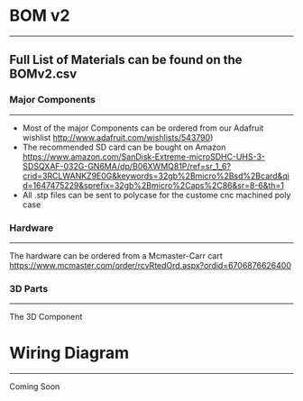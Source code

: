 # BOM v2
---
Full List of Materials can be found on the BOMv2.csv
---
### Major Components
---
- Most of the major Components can be ordered from our Adafruit wishlist http://www.adafruit.com/wishlists/543790)   
- The recommended SD card can be bought on Amazon https://www.amazon.com/SanDisk-Extreme-microSDHC-UHS-3-SDSQXAF-032G-GN6MA/dp/B06XWMQ81P/ref=sr_1_6?crid=3RCLWANKZ9E0G&keywords=32gb%2Bmicro%2Bsd%2Bcard&qid=1647475229&sprefix=32gb%2Bmicro%2Caps%2C86&sr=8-6&th=1  
- All .stp files can be sent to polycase for the custome cnc machined poly case
### Hardware
---
The hardware can be ordered from a Mcmaster-Carr cart https://www.mcmaster.com/order/rcvRtedOrd.aspx?ordid=6706876626400   
### 3D Parts
---
The 3D Component
# Wiring Diagram
---
Coming Soon
 


